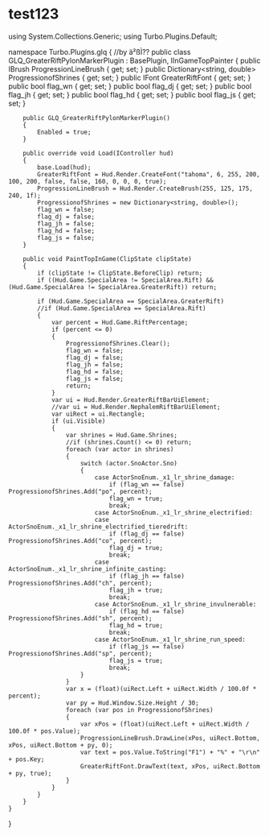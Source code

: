 # test123
using System.Collections.Generic;
using Turbo.Plugins.Default;

namespace Turbo.Plugins.glq
{
    //by ä²ßÌ??
    public class GLQ_GreaterRiftPylonMarkerPlugin : BasePlugin, IInGameTopPainter
    {
        public IBrush ProgressionLineBrush { get; set; }
        public Dictionary<string, double> ProgressionofShrines { get; set; }
        public IFont GreaterRiftFont { get; set; }
        public bool flag_wn { get; set; }
        public bool flag_dj { get; set; }
        public bool flag_jh { get; set; }
        public bool flag_hd { get; set; }
        public bool flag_js { get; set; }

        public GLQ_GreaterRiftPylonMarkerPlugin()
        {
            Enabled = true;
        }

        public override void Load(IController hud)
        {
            base.Load(hud);
            GreaterRiftFont = Hud.Render.CreateFont("tahoma", 6, 255, 200, 100, 200, false, false, 160, 0, 0, 0, true);
            ProgressionLineBrush = Hud.Render.CreateBrush(255, 125, 175, 240, 1f);
            ProgressionofShrines = new Dictionary<string, double>();
            flag_wn = false;
            flag_dj = false;
            flag_jh = false;
            flag_hd = false;
            flag_js = false;
        }

        public void PaintTopInGame(ClipState clipState)
        {
            if (clipState != ClipState.BeforeClip) return;
            if ((Hud.Game.SpecialArea != SpecialArea.Rift) && (Hud.Game.SpecialArea != SpecialArea.GreaterRift)) return;

            if (Hud.Game.SpecialArea == SpecialArea.GreaterRift)
            //if (Hud.Game.SpecialArea == SpecialArea.Rift)
            {
                var percent = Hud.Game.RiftPercentage;
                if (percent <= 0)
                {
                    ProgressionofShrines.Clear();
                    flag_wn = false;
                    flag_dj = false;
                    flag_jh = false;
                    flag_hd = false;
                    flag_js = false;
                    return;
                }
                var ui = Hud.Render.GreaterRiftBarUiElement;
                //var ui = Hud.Render.NephalemRiftBarUiElement;
                var uiRect = ui.Rectangle;
                if (ui.Visible)
                {
                    var shrines = Hud.Game.Shrines;
                    //if (shrines.Count() <= 0) return;
                    foreach (var actor in shrines)
                    {
                        switch (actor.SnoActor.Sno)
                        {
                            case ActorSnoEnum._x1_lr_shrine_damage:
                                if (flag_wn == false) ProgressionofShrines.Add("po", percent);
                                flag_wn = true;
                                break;
                            case ActorSnoEnum._x1_lr_shrine_electrified:
                            case ActorSnoEnum._x1_lr_shrine_electrified_tieredrift:
                                if (flag_dj == false) ProgressionofShrines.Add("co", percent);
                                flag_dj = true;
                                break;
                            case ActorSnoEnum._x1_lr_shrine_infinite_casting:
                                if (flag_jh == false) ProgressionofShrines.Add("ch", percent);
                                flag_jh = true;
                                break;
                            case ActorSnoEnum._x1_lr_shrine_invulnerable:
                                if (flag_hd == false) ProgressionofShrines.Add("sh", percent);
                                flag_hd = true;
                                break;
                            case ActorSnoEnum._x1_lr_shrine_run_speed:
                                if (flag_js == false) ProgressionofShrines.Add("sp", percent);
                                flag_js = true;
                                break;
                        }
                    }
                    var x = (float)(uiRect.Left + uiRect.Width / 100.0f * percent);
                    var py = Hud.Window.Size.Height / 30;
                    foreach (var pos in ProgressionofShrines)
                    {
                        var xPos = (float)(uiRect.Left + uiRect.Width / 100.0f * pos.Value);
                        ProgressionLineBrush.DrawLine(xPos, uiRect.Bottom, xPos, uiRect.Bottom + py, 0);
                        var text = pos.Value.ToString("F1") + "%" + "\r\n" + pos.Key;
                        GreaterRiftFont.DrawText(text, xPos, uiRect.Bottom + py, true);
                    }
                }
            }
        }
    }
}
